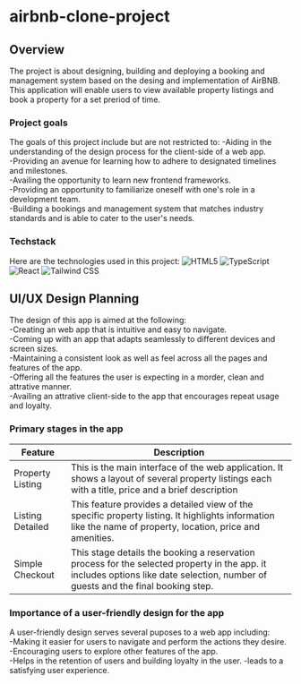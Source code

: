 # airbnb-clone-project

## Overview

The project is about designing, building and deploying a booking and management system based on the desing and implementation of AirBNB. This application will enable users to view available property listings and  book a property for a set preriod of time.

### Project goals

The goals of this project include but are not restricted to:
 -Aiding in the understanding of the design process for the client-side of a web app.  
 -Providing an avenue for learning how to adhere to designated timelines and milestones.  
 -Availing the opportunity to learn new frontend frameworks.  
 -Providing an opportunity to familiarize oneself with one's role in a development team.  
 -Building a bookings and management system that matches industry standards and is able to cater to the user's needs.  

### Techstack

 Here are the technologies used in this project:
 ![HTML5](https://img.shields.io/badge/HTML5-FF5722?style=for-the-badge&logo=html5&logoColor=white)
![TypeScript](https://img.shields.io/badge/TypeScript-007ACC?style=for-the-badge&logo=typescript&logoColor=white)
![React](https://img.shields.io/badge/React-61DAFB?style=for-the-badge&logo=react&logoColor=black)
![Tailwind CSS](https://img.shields.io/badge/Tailwind_CSS-06B6D4?style=for-the-badge&logo=tailwind-css&logoColor=black)

## UI/UX Design Planning

The design of this app is aimed at the following:  
-Creating an web app that is intuitive and easy to navigate.  
-Coming up with an app that adapts seamlessly to different devices and screen sizes.  
-Maintaining a consistent look as well as feel across all the pages and features of the app.  
-Offering all the features the user is expecting in a morder, clean and attrative manner.  
-Availing an attrative client-side to the app that encourages repeat usage and loyalty.  

### Primary stages in the app

| Feature | Description |
| ------- | ----------- |
| Property Listing | This is the main interface of the web application. It shows a layout of several property listings each with a title, price and a brief description |
| Listing Detailed | This feature provides a detailed view of the specific property listing. It highlights information like the name of property, location, price and amenities.|
| Simple Checkout | This stage details the booking a reservation process for the selected property in the app. it includes options like date selection, number of guests and the final booking step.|

### Importance of a user-friendly design for the app

A user-friendly design serves several puposes to a web app including:  
-Making it easier for users to navigate and perform the actions they desire.  
-Encouraging users to explore other features of the app.  
-Helps in the retention of users and building loyalty in the user.
-leads to a satisfying user experience.  


